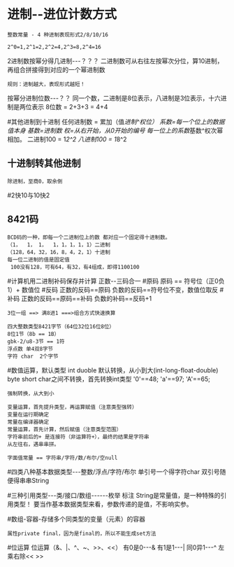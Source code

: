 # 进制--进位计数方式
    整数常量 - 4 种进制表现形式2/8/10/16

    2^0=1,2^1=2,2^2=4,2^3=8,2^4=16
   2进制数按幂分得几进制---？？？
        二进制数可从右往左按幂次分位，算10进制，
        再组合拼接得到对应的一个幂进制数
        
    规则：进制越大，表现形式越短！
   按幂分进制位数---？？
    同一个数，二进制是8位表示，八进制是3位表示，十六进制是两位表示
    8位数 = 2+3+3 = 4+4
    
#其他进制到十进制
    任何进制数 = 累加（值*进制^权位）
    系数=每一个位上的数据值本身
    基数=进制数
    权=从右开始，从0开始的编号
    每一位上的系数*基数^权次幂相加。
    二进制100 = 1*2^2
    八进制100 = 1*8^2
    
##    十进制转其他进制
    除进制，至商0，取余倒
    
    
#2快10与10快2
## 8421码
    BCD码的一种，即每一个二进制位上的数 都对应一个固定得十进制数。
    （1，  1， 1，  1，1，1，1，1）二进制
    （128，64，32，16，8，4，2，1）十进制
    每一位二进制的值是固定值
     100没有128，可有64，有32，有4组成，即得1100100
       
#计算机用二进制补码保存并计算
    正数--三码合一
#原码
    原码 == 符号位（正0负1）+ 数值位
#反码
    正数的反码==原码
    负数的反码==符号位不变，数值位取反
#补码
    正数的反码==原码==补码
    负数的补码==反码+1  
          
    3位一组 ==> 满8进1 ===>组合方式快速换算
    
    四大整数类型8421字节（64位32位16位8位）
    8位1节（8b == 1B）
    gbk-2/u8-3节 == 1符
    浮点数 单4双8字节
    字符 char  2个字节
    
#数值运算，默认类型 int duoble
    默认转换，从小到大(int-long-float-double)
    byte short char之间不转换，首先转换int类型
    '0'==48; 'a'==97; 'A'==65;
    
    强制转换，从大到小
    
    变量运算，首先提升类型，再运算赋值（注意类型强转）
    变量在运行期确定
    常量在编译器确定
    常量运算，首先计算，然后赋值（注意类型范围）
    字符串前后的+ 是连接符（非运算符+），最终的结果是字符串
    从左往右，遇串串拼。
    
    字面值常量 == 字符串/字符/数/布尔/空null
    
#四类八种基本数据类型---整数/浮点/字符/布尔
    单引号一个得字符char
    双引号随便得串串String
    
#三种引用类型---类/接口/数组------枚举 标注
    String是常量值，是一种特殊的引用类型！
    要当作基本数据类型来看，参数传递的是值，不影响实参。    
        
#数组-容器-存储多个同类型的变量（元素）的容器

    属性private final，因为是final的，所以不能生成set方法

#位运算
    位运算（&、|、^、~、>>、<<）
    有0是0---&
    有1是1---|
    同0异1---^
    左乘右除<<   >>
    